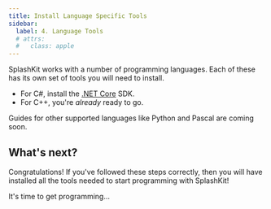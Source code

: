 ```yaml
---
title: Install Language Specific Tools
sidebar:
  label: 4. Language Tools
  # attrs:
  #   class: apple
---
```


SplashKit works with a number of programming languages.
Each of these has its own set of tools you will need to install.

* For C#, install the [.NET Core](/installation/macos/languages/dotnet/) SDK.
* For C++, you're _already_ ready to go.

Guides for other supported languages like Python and Pascal are coming soon.

## What's next?

Congratulations! If you've followed these steps correctly, then you will have
installed all the tools needed to start programming with SplashKit!

It's time to get programming...
